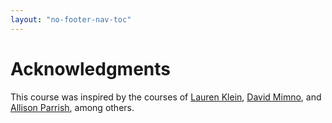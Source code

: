 ```yaml
---
layout: "no-footer-nav-toc"   
---
```


# Acknowledgments

This course was inspired by the courses of [Lauren Klein](https://github.com/laurenfklein/emory-qtm340), [David Mimno](https://mimno.infosci.cornell.edu/info3350/), and [Allison Parrish](https://github.com/aparrish/rwet), among others.

